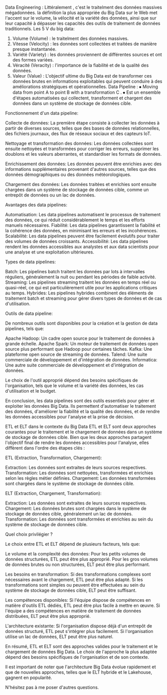 Data Engineering :
Littéralement , c'est le traitelment des données massives mégadonnées.
la définition la plus appropriée du Big Data sur le Web met l'accent sur le volume, la vélocité et la variété des données, ainsi que sur leur capacité à dépasser les capacités des outils de traitement de données traditionnels.
Les 5 V du big data:
1.	Volume (Volume) : le traitelment des données massives.
2.	Vitesse (Velocity) : les données sont collectées et traitées de manière presque instantanée.
3.	Variété (Variety) : les données proviennent de différentes sources et ont des formes variées.
4.	Véracité (Veracity) : l'importance de la fiabilité et de la qualité des données.
5.	Valeur (Value) : L'objectif ultime du Big Data est de transformer ces données brutes en informations exploitables qui peuvent conduire à des améliorations stratégiques et opérationnelles.
Data Pipeline :
⦁	Moving data from point A to point B with a transformation C .
⦁	Est un ensemble d'étapes automatisées qui collectent, transforment et chargent des données dans un système de stockage de données cible.
 
Fonctionnement d'un data pipeline:

Collecte de données: La première étape consiste à collecter les données à partir de diverses sources, telles que des bases de données relationnelles, des fichiers journaux, des flux de réseaux sociaux et des capteurs IoT.

Nettoyage et transformation des données: Les données collectées sont ensuite nettoyées et transformées pour corriger les erreurs, supprimer les doublons et les valeurs aberrantes, et standardiser les formats de données.

Enrichissement des données: Les données peuvent être enrichies avec des informations supplémentaires provenant d'autres sources, telles que des données démographiques ou des données météorologiques.

Chargement des données: Les données traitées et enrichies sont ensuite chargées dans un système de stockage de données cible, comme un entrepôt de données ou un lac de données.

Avantages des data pipelines:

Automatisation: Les data pipelines automatisent le processus de traitement des données, ce qui réduit considérablement le temps et les efforts manuels nécessaires.
Fiabilité: Les data pipelines garantissent la fiabilité et la cohérence des données, en minimisant les erreurs et les incohérences.
Scalabilité: Les data pipelines peuvent être facilement évolutifs pour traiter des volumes de données croissants.
Accessibilité: Les data pipelines rendent les données accessibles aux analystes et aux data scientists pour une analyse et une exploitation ultérieures.

Types de data pipelines:

Batch: Les pipelines batch traitent les données par lots à intervalles réguliers, généralement la nuit ou pendant les périodes de faible activité.
Streaming: Les pipelines streaming traitent les données en temps réel ou quasi-réel, ce qui est particulièrement utile pour les applications critiques au temps.
Hybrides: Les pipelines hybrides combinent des éléments de traitement batch et streaming pour gérer divers types de données et de cas d'utilisation.

Outils de data pipeline:

De nombreux outils sont disponibles pour la création et la gestion de data pipelines, tels que:

Apache Hadoop: Un cadre open source pour le traitement de données à grande échelle.
Apache Spark: Un moteur de traitement de données open source plus performant que Hadoop pour certaines tâches.
Kafka: Une plateforme open source de streaming de données.
Talend: Une suite commerciale de développement et d'intégration de données.
Informatica: Une autre suite commerciale de développement et d'intégration de données.

Le choix de l'outil approprié dépend des besoins spécifiques de l'organisation, tels que le volume et la variété des données, les cas d'utilisation et le budget.

En conclusion, les data pipelines sont des outils essentiels pour gérer et exploiter les données Big Data. Ils permettent d'automatiser le traitement des données, d'améliorer la fiabilité et la qualité des données, et de rendre les données accessibles pour l'analyse et la prise de décision.

ETL et ELT dans le contexte du Big Data
ETL et ELT sont deux approches courantes pour le traitement et le chargement de données dans un système de stockage de données cible. Bien que les deux approches partagent l'objectif final de rendre les données accessibles pour l'analyse, elles diffèrent dans l'ordre des étapes clés :

ETL (Extraction, Transformation, Chargement):

Extraction: Les données sont extraites de leurs sources respectives.
Transformation: Les données sont nettoyées, transformées et enrichies selon les règles métier définies.
Chargement: Les données transformées sont chargées dans le système de stockage de données cible.

ELT (Extraction, Chargement, Transformation):

Extraction: Les données sont extraites de leurs sources respectives.
Chargement: Les données brutes sont chargées dans le système de stockage de données cible, généralement un lac de données.
Transformation: Les données sont transformées et enrichies au sein du système de stockage de données cible.



 Quel choix privilégier ?

Le choix entre ETL et ELT dépend de plusieurs facteurs, tels que:

Le volume et la complexité des données: Pour les petits volumes de données structurées, ETL peut être plus approprié. Pour les gros volumes de données brutes ou non structurées, ELT peut être plus performant.

Les besoins en transformation: Si des transformations complexes sont nécessaires avant le chargement, ETL peut être plus adapté. Si les transformations sont simples ou peuvent être effectuées au sein du système de stockage de données cible, ELT peut être suffisant.

Les compétences disponibles: Si l'équipe dispose de compétences en matière d'outils ETL dédiés, ETL peut être plus facile à mettre en œuvre. Si l'équipe a des compétences en matière de traitement de données distribuées, ELT peut être plus approprié.

L'architecture existante: Si l'organisation dispose déjà d'un entrepôt de données structuré, ETL peut s'intégrer plus facilement. Si l'organisation utilise un lac de données, ELT peut être plus naturel.

En résumé, ETL et ELT sont des approches valides pour le traitement et le chargement de données Big Data. Le choix de l'approche la plus adaptée dépend des besoins spécifiques de l'organisation et de son contexte.

Il est important de noter que l'architecture Big Data évolue rapidement et que de nouvelles approches, telles que le ELT hybride et le Lakehouse, gagnent en popularité.

N'hésitez pas à me poser d'autres questions.



